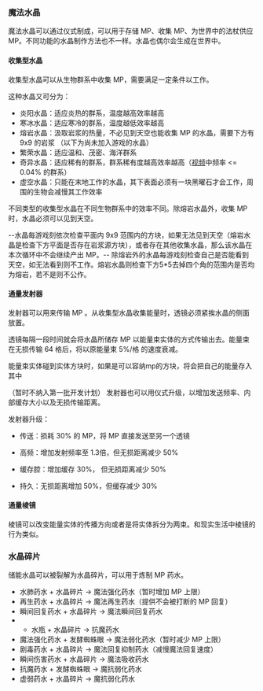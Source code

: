 ### 魔法水晶

魔法水晶可以通过仪式制成，可以用于存储 MP、收集 MP、为世界中的法杖供应 MP。不同功能的水晶制作方法也不一样。水晶也偶尔会生成在世界中。



#### 收集型水晶

收集型水晶可以从生物群系中收集 MP，需要满足一定条件以工作。

这种水晶又可分为：

- 炎阳水晶：适应炎热的群系，温度越高效率越高
- 寒冰水晶：适应寒冷的群系，温度越低效率越高
- 熔岩水晶：汲取岩浆的热量，不必见到天空也能收集 MP 的水晶，需要下方有 9x9 的岩浆
（以下为尚未加入游戏的水晶）
- 繁荣水晶：适应温和、茂密、海洋群系
- 奇异水晶：适应稀有的群系，群系稀有度越高效率越高（[视频](https://www.bilibili.com/video/BV17A411b7o8)中频率 <= 0.04% 的群系）
- 虚空水晶：只能在末地工作的水晶，其下表面必须有一块黑曜石才会工作，周围的生物会减慢其工作效率

不同类型的收集型水晶在不同生物群系中的效率不同。除熔岩水晶外，收集 MP 时，水晶必须可以见到天空。

--水晶每游戏刻依次检查平面内 9x9 范围内的方块，如果无法见到天空（熔岩水晶是检查下方平面是否存在岩浆源方块），或者存在其他收集水晶，那么该水晶在本次循环中不会继续产出 MP。--
除熔岩外的水晶每游戏刻检查自己是否能看到天空，如无法看到则不工作。熔岩水晶则检查下方5*5去掉四个角的范围内是否均为熔岩，若不是则不公作。

#### 通量发射器

发射器可以用来传输 MP 。从收集型水晶收集能量时，透镜必须紧挨水晶的侧面放置。

透镜每隔一段时间就会将水晶所储存 MP 以能量束实体的方式传输出去。能量束在无损传输 64 格后，将以原能量束 5%/格 的速度衰减。

能量束实体碰到实体方块时，如果是可以容纳mp的方块，将会把自己的能量存入其中

（暂时不纳入第一批开发计划）
发射器也可以用仪式升级，以增加发送频率、内部缓存大小以及无损传输距离。

发射器升级：

- 传送：损耗 30% 的 MP，将 MP 直接发送至另一个透镜

- 高频：增加发射频率至 1.3倍，但无损距离减少 50%

- 缓存腔：增加缓存 30%， 但无损距离减少 50%

- 持久：无损距离增加 50%，但缓存减少 30%

#### 通量棱镜

棱镜可以改变能量实体的传播方向或者是将实体拆分为两束。和现实生活中棱镜的行为类似。  

### 水晶碎片

储能水晶可以被裂解为水晶碎片，可以用于炼制 MP 药水。

- 水肺药水 + 水晶碎片 -> 魔法强化药水（暂时增加 MP 上限）
- 再生药水 + 水晶碎片 -> 魔法再生药水（提供不会被打断的 MP 回复）
- 瞬间回复药水 + 水晶碎片 -> 魔法瞬间回复药水
- + 水瓶 + 水晶碎片 -> 抗魔药水
- 魔法强化药水 + 发酵蜘蛛眼 -> 魔法弱化药水（暂时减少 MP 上限）
- 剧毒药水 + 水晶碎片 -> 魔法回复抑制药水（减慢魔法回复速度）
- 瞬间伤害药水 + 水晶碎片 -> 魔法吸收药水
- 抗魔药水 + 发酵蜘蛛眼 -> 魔抗弱化药水
- 虚弱药水 + 水晶碎片 -> 魔抗弱化药水
